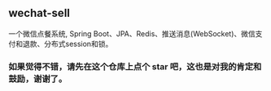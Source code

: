 ## wechat-sell
一个微信点餐系统, Spring Boot、JPA、Redis、推送消息(WebSocket)、微信支付和退款、分布式session和锁。

### 如果觉得不错，请先在这个仓库上点个 star 吧，这也是对我的肯定和鼓励，谢谢了。
